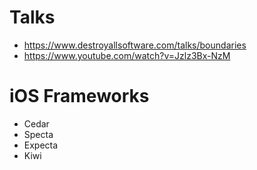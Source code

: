 Talks
=============
 - https://www.destroyallsoftware.com/talks/boundaries
 - https://www.youtube.com/watch?v=Jzlz3Bx-NzM
 
iOS Frameworks
=============
 - Cedar
 - Specta
 - Expecta
 - Kiwi
